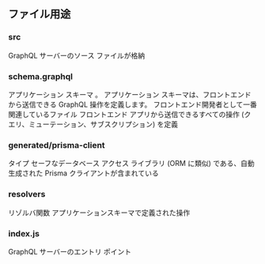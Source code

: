 ## ファイル用途

### src

GraphQL サーバーのソース ファイルが格納

### schema.graphql

アプリケーション スキーマ 。 アプリケーション スキーマは、フロントエンドから送信できる GraphQL 操作を定義します。
フロントエンド開発者として一番関連しているファイル
フロントエンド アプリから送信できるすべての操作 (クエリ、ミューテーション、サブスクリプション) を定義

### generated/prisma-client

タイプ セーフなデータベース アクセス ライブラリ (ORM に類似) である、自動生成された Prisma クライアントが含まれている

### resolvers

リゾルバ関数 アプリケーションスキーマで定義された操作

### index.js

GraphQL サーバーのエントリ ポイント
